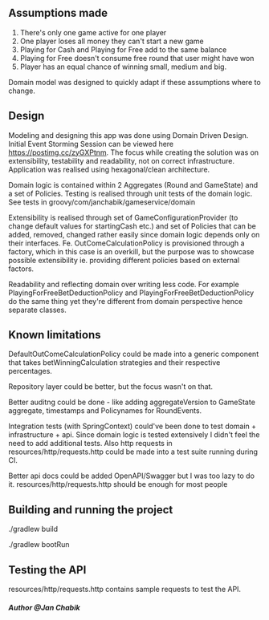 ## Assumptions made

1. There's only one game active for one player
2. One player loses all money they can't start a new game
3. Playing for Cash and Playing for Free add to the same balance
4. Playing for Free doesn't consume free round that user might have won
5. Player has an equal chance of winning small, medium and big.

Domain model was designed to quickly adapt if these assumptions where to change.


## Design

Modeling and designing this app was done using Domain Driven Design. Initial Event Storming Session can be viewed here
https://postimg.cc/zyGXPtnm. The focus while creating the solution was on extensibility, testability and readability, not on correct infrastructure. Application
was realised using hexagonal/clean architecture.

Domain logic is contained within 2 Aggregates (Round and GameState) and a set of Policies. Testing is realised through unit tests of the domain logic. See tests
in groovy/com/janchabik/gameservice/domain

Extensibility is realised through set of GameConfigurationProvider (to change default values for startingCash etc.) and set of Policies that can be added,
removed, changed rather easily since domain logic depends only on their interfaces. Fe. OutComeCalculationPolicy is provisioned through a factory, which in 
this case is an overkill, but the purpose was to showcase possible extensibility ie. providing different policies based on external factors.

Readability and reflecting domain over writing less code. For example PlayingForFreeBetDeductionPolicy and PlayingForFreeBetDeductionPolicy do the same thing
yet they're different from domain perspective hence separate classes.

## Known limitations

DefaultOutComeCalculationPolicy could be made into a generic component that takes betWinningCalculation strategies and their respective percentages.

Repository layer could be better, but the focus wasn't on that.

Better auditng could be done - like adding aggregateVersion to GameState aggregate, timestamps and Policynames for RoundEvents.

Integration tests (with SpringContext) could've been done to test domain + infrastructure + api. Since domain logic is tested extensively I didn't feel the need
to add additional tests. Also http requests in resources/http/requests.http could be made into a test suite running during CI.

Better api docs could be added OpenAPI/Swagger but I was too lazy to do it. resources/http/requests.http should be enough for most people

## Building and running the project

./gradlew build

./gradlew bootRun

## Testing the API
resources/http/requests.http contains sample requests to test the API.


##### Author @Jan Chabik
